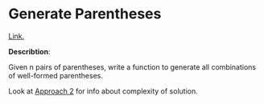 # Generate Parentheses
[Link.](https://leetcode.com/problems/generate-parentheses/)

**Describtion**:

Given n pairs of parentheses, write a function to generate all combinations of well-formed parentheses.


Look at [Approach 2](https://leetcode.com/problems/generate-parentheses/editorial/) for info about complexity of solution.